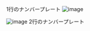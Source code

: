 1行のナンバープレート
![image](https://github.com/user-attachments/assets/1bd8b8c9-2233-46da-9a55-e2b952a0707c)

![image](https://github.com/user-attachments/assets/234ce86d-2806-4063-a930-9e62a6bf1a6d)
2行のナンバープレート



